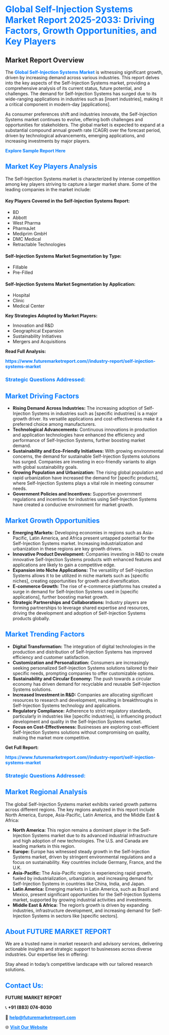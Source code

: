 <h1 style="color: #007BFF;">Global Self-Injection Systems Market Report 2025-2033: Driving Factors, Growth Opportunities, and Key Players</h1>

<section id="overview">
<h2>Market Report Overview</h2>
<p>The <a href="https://www.futuremarketreport.com//industry-report/self-injection-systems-market" style="color: #007BFF; text-decoration: none;"><strong>Global Self-Injection Systems Market</strong></a> is witnessing significant growth, driven by increasing demand across various industries. This report delves into the key aspects of the Self-Injection Systems market, providing a comprehensive analysis of its current status, future potential, and challenges. The demand for Self-Injection Systems has surged due to its wide-ranging applications in industries such as [insert industries], making it a critical component in modern-day [applications].</p>
<p>As consumer preferences shift and industries innovate, the Self-Injection Systems market continues to evolve, offering both challenges and opportunities for stakeholders. The global market is expected to expand at a substantial compound annual growth rate (CAGR) over the forecast period, driven by technological advancements, emerging applications, and increasing investments by major players.</p>
</section>

<section id="overview">
<p><a href="https://www.futuremarketreport.com//request-sample/reportId=59608" style="color: #007BFF; text-decoration: none;"><strong>Explore Sample Report Here</strong></a></p>
</section>

<section id="key-players">
<h2 style="color: #007BFF;">Market Key Players Analysis</h2>
<p>The Self-Injection Systems market is characterized by intense competition among key players striving to capture a larger market share. Some of the leading companies in the market include:</p>
<h4>Key Players Covered in the Self-Injection Systems Report:</h4>
<ul><li>BD</li><li>Abbott</li><li>West Pharma</li><li>PharmaJet</li><li>Mediprim GmbH</li><li>DMC Medical</li><li>Retractable Technologies</li></ul>
<h4>Self-Injection Systems Market Segmentation by Type:</h4>
<ul><li>Fillable</li><li>Pre-Filled</li></ul>

<h4>Self-Injection Systems Market Segmentation by Application:</h4>
<ul><li>Hospital</li><li>Clinic</li><li>Medical Center</li></ul>
<p><strong>Key Strategies Adopted by Market Players:</strong></p>
<ul>
<li>Innovation and R&D</li>
<li>Geographical Expansion</li>
<li>Sustainability Initiatives</li>
<li>Mergers and Acquisitions</li>
</ul>
</section>

<section>
<p><strong>Read Full Analysis: </strong></p><a href="https://www.futuremarketreport.com//industry-report/self-injection-systems-market" style="color: #007BFF; text-decoration: none;"><strong>https://www.futuremarketreport.com//industry-report/self-injection-systems-market</strong></a>
<h3 style="color: #007BFF;">Strategic Questions Addressed:</h3>
</section>

<section id="driving-factors">
<h2 style="color: #007BFF;">Market Driving Factors</h2>
<ul>
<li><strong>Rising Demand Across Industries:</strong> The increasing adoption of Self-Injection Systems in industries such as [specific industries] is a major growth driver. Its versatile applications and cost-effectiveness make it a preferred choice among manufacturers.</li>
<li><strong>Technological Advancements:</strong> Continuous innovations in production and application technologies have enhanced the efficiency and performance of Self-Injection Systems, further boosting market demand.</li>
<li><strong>Sustainability and Eco-Friendly Initiatives:</strong> With growing environmental concerns, the demand for sustainable Self-Injection Systems solutions has surged. Companies are investing in eco-friendly variants to align with global sustainability goals.</li>
<li><strong>Growing Population and Urbanization:</strong> The rising global population and rapid urbanization have increased the demand for [specific products], where Self-Injection Systems plays a vital role in meeting consumer needs.</li>
<li><strong>Government Policies and Incentives:</strong> Supportive government regulations and incentives for industries using Self-Injection Systems have created a conducive environment for market growth.</li>
</ul>
</section>

<section id="growth-opportunities">
<h2 style="color: #007BFF;">Market Growth Opportunities</h2>
<ul>
<li><strong>Emerging Markets:</strong> Developing economies in regions such as Asia-Pacific, Latin America, and Africa present untapped potential for the Self-Injection Systems market. Increasing industrialization and urbanization in these regions are key growth drivers.</li>
<li><strong>Innovative Product Development:</strong> Companies investing in R&D to create innovative Self-Injection Systems products with enhanced features and applications are likely to gain a competitive edge.</li>
<li><strong>Expansion into Niche Applications:</strong> The versatility of Self-Injection Systems allows it to be utilized in niche markets such as [specific niches], creating opportunities for growth and diversification.</li>
<li><strong>E-commerce Growth:</strong> The rise of e-commerce platforms has created a surge in demand for Self-Injection Systems used in [specific applications], further boosting market growth.</li>
<li><strong>Strategic Partnerships and Collaborations:</strong> Industry players are forming partnerships to leverage shared expertise and resources, driving the development and adoption of Self-Injection Systems products globally.</li>
</ul>
</section>

<section id="trending-factors">
<h2 style="color: #007BFF;">Market Trending Factors</h2>
<ul>
<li><strong>Digital Transformation:</strong> The integration of digital technologies in the production and distribution of Self-Injection Systems has improved efficiency and customer satisfaction.</li>
<li><strong>Customization and Personalization:</strong> Consumers are increasingly seeking personalized Self-Injection Systems solutions tailored to their specific needs, prompting companies to offer customizable options.</li>
<li><strong>Sustainability and Circular Economy:</strong> The push towards a circular economy has driven demand for recyclable and reusable Self-Injection Systems solutions.</li>
<li><strong>Increased Investment in R&D:</strong> Companies are allocating significant resources to research and development, resulting in breakthroughs in Self-Injection Systems technology and applications.</li>
<li><strong>Regulatory Compliance:</strong> Adherence to strict regulatory standards, particularly in industries like [specific industries], is influencing product development and quality in the Self-Injection Systems market.</li>
<li><strong>Focus on Cost-Effectiveness:</strong> Businesses are exploring cost-efficient Self-Injection Systems solutions without compromising on quality, making the market more competitive.</li>
</ul>
</section>

<section>
<p><strong>Get Full Report: </strong></p><a href="https://www.futuremarketreport.com//industry-report/self-injection-systems-market" style="color: #007BFF; text-decoration: none;"><strong>https://www.futuremarketreport.com//industry-report/self-injection-systems-market</strong></a>
<h3 style="color: #007BFF;">Strategic Questions Addressed:</h3>
</section>


<section id="regional-analysis">
<h2 style="color: #007BFF;">Market Regional Analysis</h2>
<p>The global Self-Injection Systems market exhibits varied growth patterns across different regions. The key regions analyzed in this report include North America, Europe, Asia-Pacific, Latin America, and the Middle East & Africa:</p>
<ul>
<li><strong>North America:</strong> This region remains a dominant player in the Self-Injection Systems market due to its advanced industrial infrastructure and high adoption of new technologies. The U.S. and Canada are leading markets in this region.</li>
<li><strong>Europe:</strong> Europe has witnessed steady growth in the Self-Injection Systems market, driven by stringent environmental regulations and a focus on sustainability. Key countries include Germany, France, and the U.K.</li>
<li><strong>Asia-Pacific:</strong> The Asia-Pacific region is experiencing rapid growth, fueled by industrialization, urbanization, and increasing demand for Self-Injection Systems in countries like China, India, and Japan.</li>
<li><strong>Latin America:</strong> Emerging markets in Latin America, such as Brazil and Mexico, present significant opportunities for the Self-Injection Systems market, supported by growing industrial activities and investments.</li>
<li><strong>Middle East & Africa:</strong> The region’s growth is driven by expanding industries, infrastructure development, and increasing demand for Self-Injection Systems in sectors like [specific sectors].</li>
</ul>
</section>

<footer>
<h2 style="color: #007BFF;">About FUTURE MARKET REPORT</h2>
<p>We are a trusted name in market research and advisory services, delivering actionable insights and strategic support to businesses across diverse industries. Our expertise lies in offering:</p>

<p>Stay ahead in today’s competitive landscape with our tailored research solutions.</p>

<h2 style="color: #007BFF;">Contact Us:</h2>
<p><strong>FUTURE MARKET REPORT</strong></p>
<p>📞 <strong>+91 (883) 074-8030</strong></p>
<p>📧 <strong><a href="mailto:help@futuremarketreport.com" style="color: #007BFF;">help@futuremarketreport.com</a></strong></p>
<p>🌐 <strong><a href="https://www.futuremarketreport.com/" style="color: #007BFF;">Visit Our Website</a></strong></p>
</footer>